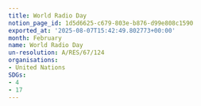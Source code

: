 ```yaml
---
title: World Radio Day
notion_page_id: 1d5d6625-c679-803e-b876-d99e808c1590
exported_at: '2025-08-07T15:42:49.802773+00:00'
month: February
name: World Radio Day
un-resolution: A/RES/67/124
organisations:
- United Nations
SDGs:
- 4
- 17
---
```

